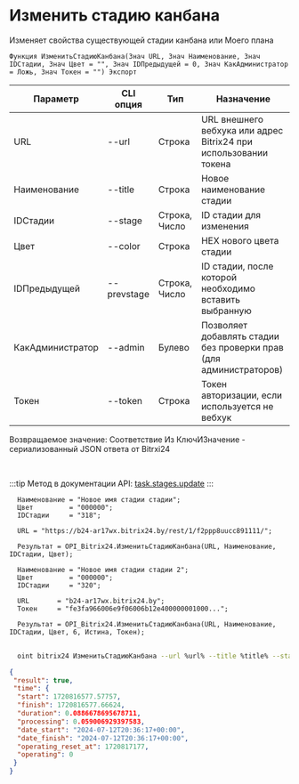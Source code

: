 ﻿---
sidebar_position: 2
---

# Изменить стадию канбана
 Изменяет свойства существующей стадии канбана или Моего плана



`Функция ИзменитьСтадиюКанбана(Знач URL, Знач Наименование, Знач IDСтадии, Знач Цвет = "", Знач IDПредыдущей = 0, Знач КакАдминистратор = Ложь, Знач Токен = "") Экспорт`

  | Параметр | CLI опция | Тип | Назначение |
  |-|-|-|-|
  | URL | --url | Строка | URL внешнего вебхука или адрес Bitrix24 при использовании токена |
  | Наименование | --title | Строка | Новое наименование стадии |
  | IDСтадии | --stage | Строка, Число | ID стадии для изменения |
  | Цвет | --color | Строка | HEX нового цвета стадии |
  | IDПредыдущей | --prevstage | Строка, Число | ID стадии, после которой необходимо вставить выбранную |
  | КакАдминистратор | --admin | Булево | Позволяет добавлять стадии без проверки прав (для администраторов) |
  | Токен | --token | Строка | Токен авторизации, если используется не вебхук |

  
  Возвращаемое значение:   Соответствие Из КлючИЗначение - сериализованный JSON ответа от Bitrxi24

<br/>

:::tip
Метод в документации API: [task.stages.update](https://dev.1c-bitrix.ru/rest_help/tasks/task/kanban/task_stages_update.php)
:::
<br/>


```bsl title="Пример кода"
  Наименование = "Новое имя стадии стадии";
  Цвет         = "000000";
  IDСтадии     = "318";
  
  URL = "https://b24-ar17wx.bitrix24.by/rest/1/f2ppp8uucc891111/";
  
  Результат = OPI_Bitrix24.ИзменитьСтадиюКанбана(URL, Наименование, IDСтадии, Цвет);
  
  Наименование = "Новое имя стадии стадии 2";
  Цвет         = "000000";
  IDСтадии     = "320";
  
  URL       = "b24-ar17wx.bitrix24.by";
  Токен     = "fe3fa966006e9f06006b12e400000001000...";
  
  Результат = OPI_Bitrix24.ИзменитьСтадиюКанбана(URL, Наименование, IDСтадии, Цвет, 6, Истина, Токен);
```



```sh title="Пример команды CLI"
    
  oint bitrix24 ИзменитьСтадиюКанбана --url %url% --title %title% --stage %stage% --color %color% --prevstage %prevstage% --admin %admin% --token %token%

```

```json title="Результат"
{
 "result": true,
 "time": {
  "start": 1720816577.57757,
  "finish": 1720816577.66624,
  "duration": 0.0886678695678711,
  "processing": 0.059006929397583,
  "date_start": "2024-07-12T20:36:17+00:00",
  "date_finish": "2024-07-12T20:36:17+00:00",
  "operating_reset_at": 1720817177,
  "operating": 0
 }
}
```
